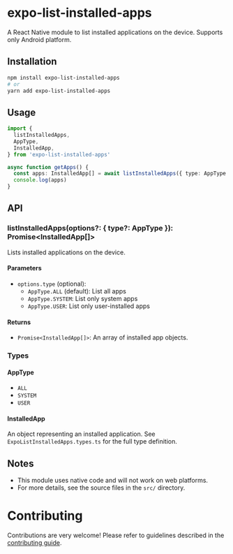 # expo-list-installed-apps

A React Native module to list installed applications on the device. Supports only Android platform.

## Installation

```sh
npm install expo-list-installed-apps
# or
yarn add expo-list-installed-apps
```

## Usage

```typescript
import {
  listInstalledApps,
  AppType,
  InstalledApp,
} from 'expo-list-installed-apps'

async function getApps() {
  const apps: InstalledApp[] = await listInstalledApps({ type: AppType.ALL })
  console.log(apps)
}
```

## API

### listInstalledApps(options?: { type?: AppType }): Promise<InstalledApp[]>

Lists installed applications on the device.

#### Parameters

- `options.type` (optional):
  - `AppType.ALL` (default): List all apps
  - `AppType.SYSTEM`: List only system apps
  - `AppType.USER`: List only user-installed apps

#### Returns

- `Promise<InstalledApp[]>`: An array of installed app objects.

### Types

#### AppType

- `ALL`
- `SYSTEM`
- `USER`

#### InstalledApp

An object representing an installed application. See `ExpoListInstalledApps.types.ts` for the full type definition.

## Notes

- This module uses native code and will not work on web platforms.
- For more details, see the source files in the `src/` directory.

# Contributing

Contributions are very welcome! Please refer to guidelines described in the [contributing guide](https://github.com/expo/expo#contributing).
